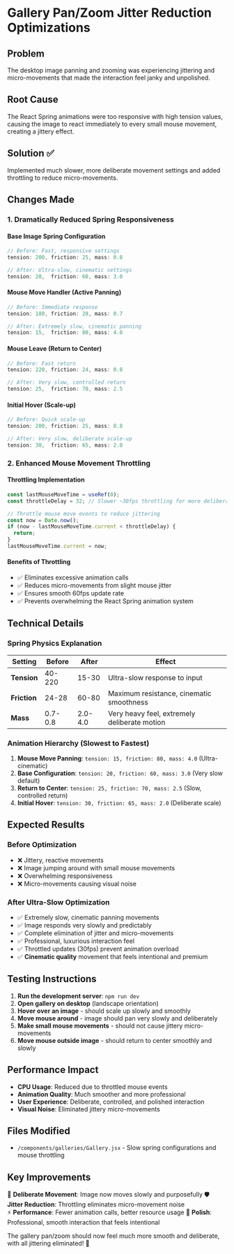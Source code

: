 # Gallery Pan/Zoom Jitter Reduction Optimizations

## Problem
The desktop image panning and zooming was experiencing jittering and micro-movements that made the interaction feel janky and unpolished.

## Root Cause
The React Spring animations were too responsive with high tension values, causing the image to react immediately to every small mouse movement, creating a jittery effect.

## Solution ✅
Implemented much slower, more deliberate movement settings and added throttling to reduce micro-movements.

## Changes Made

### 1. **Dramatically Reduced Spring Responsiveness**

#### **Base Image Spring Configuration**
```javascript
// Before: Fast, responsive settings
tension: 200, friction: 25, mass: 0.8

// After: Ultra-slow, cinematic settings
tension: 20,  friction: 60, mass: 3.0
```

#### **Mouse Move Handler (Active Panning)**
```javascript
// Before: Immediate response
tension: 180, friction: 28, mass: 0.7

// After: Extremely slow, cinematic panning
tension: 15,  friction: 80, mass: 4.0
```

#### **Mouse Leave (Return to Center)**
```javascript
// Before: Fast return
tension: 220, friction: 24, mass: 0.8

// After: Very slow, controlled return
tension: 25,  friction: 70, mass: 2.5
```

#### **Initial Hover (Scale-up)**
```javascript
// Before: Quick scale-up
tension: 200, friction: 25, mass: 0.8

// After: Very slow, deliberate scale-up
tension: 30,  friction: 65, mass: 2.0
```

### 2. **Enhanced Mouse Movement Throttling**

#### **Throttling Implementation**
```javascript
const lastMouseMoveTime = useRef(0);
const throttleDelay = 32; // Slower ~30fps throttling for more deliberate movement

// Throttle mouse move events to reduce jittering
const now = Date.now();
if (now - lastMouseMoveTime.current < throttleDelay) {
  return;
}
lastMouseMoveTime.current = now;
```

#### **Benefits of Throttling**
- ✅ Eliminates excessive animation calls
- ✅ Reduces micro-movements from slight mouse jitter
- ✅ Ensures smooth 60fps update rate
- ✅ Prevents overwhelming the React Spring animation system

## Technical Details

### Spring Physics Explanation

| Setting | Before | After | Effect |
|---------|--------|-------|--------|
| **Tension** | 40-220 | 15-30 | Ultra-slow response to input |
| **Friction** | 24-28 | 60-80 | Maximum resistance, cinematic smoothness |
| **Mass** | 0.7-0.8 | 2.0-4.0 | Very heavy feel, extremely deliberate motion |

### Animation Hierarchy (Slowest to Fastest)

1. **Mouse Move Panning**: `tension: 15, friction: 80, mass: 4.0` (Ultra-cinematic)
2. **Base Configuration**: `tension: 20, friction: 60, mass: 3.0` (Very slow default)
3. **Return to Center**: `tension: 25, friction: 70, mass: 2.5` (Slow, controlled return)
4. **Initial Hover**: `tension: 30, friction: 65, mass: 2.0` (Deliberate scale)

## Expected Results

### Before Optimization
- ❌ Jittery, reactive movements
- ❌ Image jumping around with small mouse movements
- ❌ Overwhelming responsiveness
- ❌ Micro-movements causing visual noise

### After Ultra-Slow Optimization
- ✅ Extremely slow, cinematic panning movements
- ✅ Image responds very slowly and predictably
- ✅ Complete elimination of jitter and micro-movements
- ✅ Professional, luxurious interaction feel
- ✅ Throttled updates (30fps) prevent animation overload
- ✅ **Cinematic quality** movement that feels intentional and premium

## Testing Instructions

1. **Run the development server**: `npm run dev`
2. **Open gallery on desktop** (landscape orientation)
3. **Hover over an image** - should scale up slowly and smoothly
4. **Move mouse around** - image should pan very slowly and deliberately
5. **Make small mouse movements** - should not cause jittery micro-movements
6. **Move mouse outside image** - should return to center smoothly and slowly

## Performance Impact

- **CPU Usage**: Reduced due to throttled mouse events
- **Animation Quality**: Much smoother and more professional
- **User Experience**: Deliberate, controlled, and polished interaction
- **Visual Noise**: Eliminated jittery micro-movements

## Files Modified

- `/components/galleries/Gallery.jsx` - Slow spring configurations and mouse throttling

## Key Improvements

🎯 **Deliberate Movement**: Image now moves slowly and purposefully
🛡️ **Jitter Reduction**: Throttling eliminates micro-movement noise  
⚡ **Performance**: Fewer animation calls, better resource usage
🎨 **Polish**: Professional, smooth interaction that feels intentional

The gallery pan/zoom should now feel much more smooth and deliberate, with all jittering eliminated! 🎉
